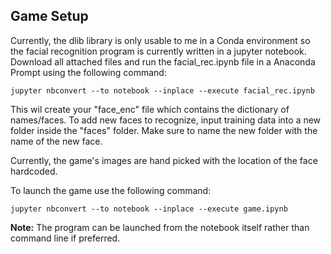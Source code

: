 ## Game Setup

Currently, the dlib library is only usable to me in a Conda environment so the facial recognition program is currently written in a jupyter notebook. Download all attached files and run the facial_rec.ipynb file in a Anaconda Prompt using the following command:

```
jupyter nbconvert --to notebook --inplace --execute facial_rec.ipynb
```
This wil create your "face_enc" file which contains the dictionary of names/faces. To add new faces to recognize, input training data into a new folder inside the "faces" folder. Make sure to name the new folder with the name of the new face.

Currently, the game's images are hand picked with the location of the face hardcoded.

To launch the game use the following command:
```
jupyter nbconvert --to notebook --inplace --execute game.ipynb
```

**Note:** The program can be launched from the notebook itself rather than command line if preferred.
